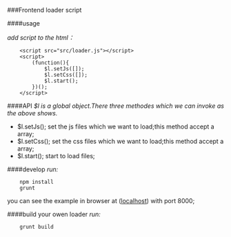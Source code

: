 ###Frontend loader script

####usage

*add script to the html：*
```
    <script src="src/loader.js"></script>
    <script>
        (function(){
            $l.setJs([]);
            $l.setCss([]);
            $l.start();
        })();
    </script>
```

####API
*$l is a global object.There three methodes which we can invoke as the above shows.*
- $l.setJs(); set the js files which we want to load;this method accept a array;
- $l.setCss(); set the css files which we want to load;this method accept a array;
- $l.start(); start to load files;

####develop
*run:*
```
    npm install
    grunt
```
you can see the example in browser at ([localhost](127.0.0.1:8000)) with port 8000;

####build your owen loader
*run:*
```
    grunt build
```